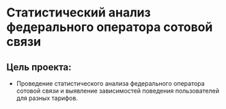 # Статистический анализ федерального оператора сотовой связи


## Цель проекта:
- Проведение статистического анализа федерального оператора сотовой связи и выявление зависимостей поведения пользователей для разных тарифов.

